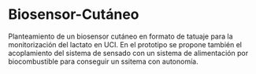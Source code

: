 # Biosensor-Cutáneo

Planteamiento de un biosensor cutáneo en formato de tatuaje para la monitorización del lactato en UCI. En el prototipo se propone también el acoplamiento del sistema de sensado con un sistema de alimentación por biocombustible para conseguir un ssitema con autonomía.
